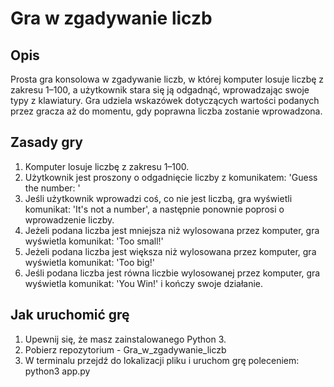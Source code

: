 # Gra w zgadywanie liczb

## Opis

Prosta gra konsolowa w zgadywanie liczb, w której komputer losuje liczbę z zakresu 1–100, a użytkownik stara się ją odgadnąć, wprowadzając swoje typy z klawiatury. Gra udziela wskazówek dotyczących wartości podanych przez gracza aż do momentu, gdy poprawna liczba zostanie wprowadzona.

## Zasady gry

1. Komputer losuje liczbę z zakresu 1–100.
2. Użytkownik jest proszony o odgadnięcie liczby z komunikatem: 'Guess the number: ' 
3. Jeśli użytkownik wprowadzi coś, co nie jest liczbą, gra wyświetli komunikat: 'It's not a number', a następnie ponownie poprosi o wprowadzenie liczby.
4. Jeżeli podana liczba jest mniejsza niż wylosowana przez komputer, gra wyświetla komunikat: 'Too small!'
5. Jeżeli podana liczba jest większa niż wylosowana przez komputer, gra wyświetla komunikat: 'Too big!'
6. Jeśli podana liczba jest równa liczbie wylosowanej przez komputer, gra wyświetla komunikat: 'You Win!' i kończy swoje działanie.

## Jak uruchomić grę

1. Upewnij się, że masz zainstalowanego Python 3.
2. Pobierz repozytorium - Gra_w_zgadywanie_liczb
3. W terminalu przejdź do lokalizacji pliku i uruchom grę poleceniem:
python3 app.py
